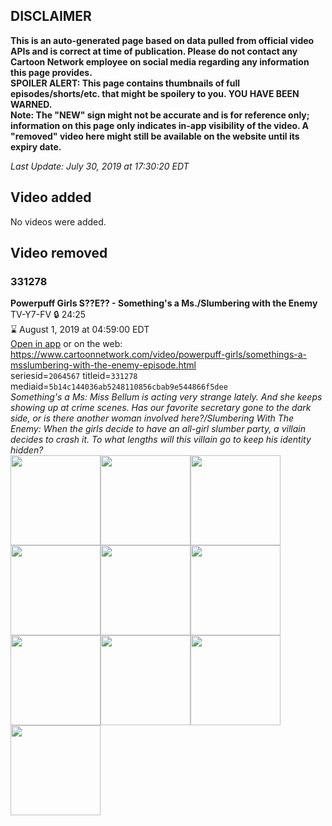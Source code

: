 ## DISCLAIMER
**This is an auto-generated page based on data pulled from official video APIs and is correct at time of publication. Please do not contact any Cartoon Network employee on social media regarding any information this page provides.**  
**SPOILER ALERT: This page contains thumbnails of full episodes/shorts/etc. that might be spoilery to you. YOU HAVE BEEN WARNED.**  
**Note: The "NEW" sign might not be accurate and is for reference only; information on this page only indicates in-app visibility of the video. A "removed" video here might still be available on the website until its expiry date.**  

_Last Update: July 30, 2019 at 17:30:20 EDT_
## Video added
No videos were added.
## Video removed
### 331278
**Powerpuff Girls S??E?? - Something's a Ms./Slumbering with the Enemy**  
TV-Y7-FV 🔒 24:25  
⌛ August 1, 2019 at 04:59:00 EDT  
[Open in app](https://tinyurl.com/y9cnfgmq) or on the web: https://www.cartoonnetwork.com/video/powerpuff-girls/somethings-a-msslumbering-with-the-enemy-episode.html  
seriesid=`2064567` titleid=`331278` mediaid=`5b14c144036ab5248110856cbab9e544866f5dee`  
_Something's a Ms: Miss Bellum is acting very strange lately. And she keeps showing up at crime scenes. Has our favorite secretary gone to the dark side, or is there another woman involved here?/Slumbering With The Enemy: When the girls decide to have an all-girl slumber party, a villain decides to crash it. To what lengths will this villain go to keep his identity hidden?_  
<a href="https://s3.amazonaws.com/cartoonorchestrator/331278_001_1280x720.jpg"><img src="https://s3.amazonaws.com/cartoonorchestrator/331278_001_640x360.jpg" height="144px" /></a><a href="https://s3.amazonaws.com/cartoonorchestrator/331278_002_1280x720.jpg"><img src="https://s3.amazonaws.com/cartoonorchestrator/331278_002_640x360.jpg" height="144px" /></a><a href="https://s3.amazonaws.com/cartoonorchestrator/331278_003_1280x720.jpg"><img src="https://s3.amazonaws.com/cartoonorchestrator/331278_003_640x360.jpg" height="144px" /></a><a href="https://s3.amazonaws.com/cartoonorchestrator/331278_004_1280x720.jpg"><img src="https://s3.amazonaws.com/cartoonorchestrator/331278_004_640x360.jpg" height="144px" /></a><a href="https://s3.amazonaws.com/cartoonorchestrator/331278_005_1280x720.jpg"><img src="https://s3.amazonaws.com/cartoonorchestrator/331278_005_640x360.jpg" height="144px" /></a><a href="https://s3.amazonaws.com/cartoonorchestrator/331278_006_1280x720.jpg"><img src="https://s3.amazonaws.com/cartoonorchestrator/331278_006_640x360.jpg" height="144px" /></a><a href="https://s3.amazonaws.com/cartoonorchestrator/331278_007_1280x720.jpg"><img src="https://s3.amazonaws.com/cartoonorchestrator/331278_007_640x360.jpg" height="144px" /></a><a href="https://s3.amazonaws.com/cartoonorchestrator/331278_008_1280x720.jpg"><img src="https://s3.amazonaws.com/cartoonorchestrator/331278_008_640x360.jpg" height="144px" /></a><a href="https://s3.amazonaws.com/cartoonorchestrator/331278_009_1280x720.jpg"><img src="https://s3.amazonaws.com/cartoonorchestrator/331278_009_640x360.jpg" height="144px" /></a><a href="https://s3.amazonaws.com/cartoonorchestrator/331278_010_1280x720.jpg"><img src="https://s3.amazonaws.com/cartoonorchestrator/331278_010_640x360.jpg" height="144px" /></a>

